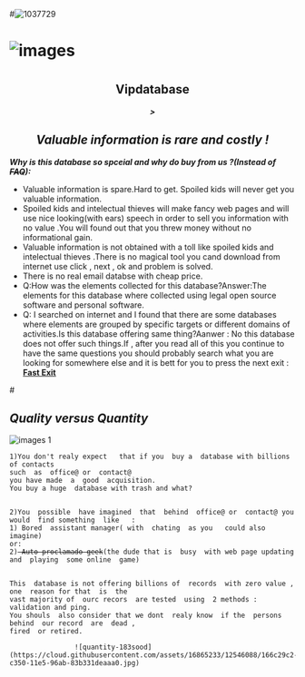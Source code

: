 #![1037729](https://cloud.githubusercontent.com/assets/16865233/12537715/88292a6a-c2ce-11e5-801f-a45fd00555a8.jpg)
# ![images](https://cloud.githubusercontent.com/assets/16865233/12537074/2634a316-c2bf-11e5-9ec1-ce24824f4f14.png)
# 
<h2><center>Vipdatabase</center></h2>
<b><center><i>><h2>Valuable information is  rare  and costly !</center></b></i></h2>
<b><i> Why is this  database so  spceial and   why do buy  from  us ?(Instead  of  <s>FAQ</s>):</i></b>
<ul>
<li> Valuable  information is spare.Hard  to  get.  Spoiled kids  will never   get  you  valuable  information.

<li> Spoiled  kids  and intelectual  thieves will make fancy  web pages  and will use   nice looking(with ears)  speech in order  to sell  you  information  with no value .You will  found out that  you  threw money without  no  informational  gain.

<li> Valuable  information  is not  obtained  with  a toll like  spoiled kids  and   intelectual  thieves .There is no magical tool  you cand  download  from internet use click , next   , ok  and problem  is  solved.

<li>There is no  real email  databse  with cheap price.
<li>Q:How was the elements  collected for this database?Answer:The elements  for this database  where collected  using legal  open source software and  personal software.</li>
<li>Q: I searched  on internet and I found  that there are some databases where elements  are grouped  by specific targets or different domains  of activities.Is this  database offering same thing?Aanwer : No this  database does not  offer such things.If , after you read  all of this  you continue  to have  the same  questions you should probably search  what you are looking for somewhere else and  it is bett for  you  to  press  the next  exit : <a href="https://www.google.ro/#q=why+not+to+buy+a+database"><b><u> Fast Exit</u> </b></a></li>
</ul>

#<h2><b><i>Quality versus  Quantity</b></i></h2>

![images 1](https://cloud.githubusercontent.com/assets/16865233/12537313/8e5ddc8c-c2c4-11e5-9142-a20293b67695.png)
 
<pre><code>1)You don't realy expect   that if you  buy a  database with billions of contacts 
such  as  office@ or  contact@ 
you have made  a  good  acquisition.
You buy a huge  database with trash and what?
</code></pre>

<pre><code>
2)You  possible  have imagined  that  behind  office@ or  contact@ you  would  find something  like   :
1) Bored  assistant manager( with  chating  as you   could also imagine)
or:
2)<s> Auto-proclamado geek</s>(the dude that is  busy  with web page updating  and  playing  some online  game)
</code></pre>

<pre><code>
This  database is not offering billions of  records  with zero value , one  reason for that  is  the 
vast majority of  ourc recors  are tested  using  2 methods : validation and ping.
You shouls  also consider that we dont  realy know  if the  persons  behind  our record  are  dead , 
fired  or retired.
</code></pre>
 
                    ![quantity-183sood](https://cloud.githubusercontent.com/assets/16865233/12546088/166c29c2-c350-11e5-96ab-83b331deaaa0.jpg)
 
 

